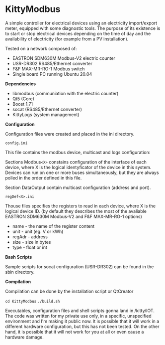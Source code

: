 # KittyModbus
A simple controller for electrical devices using an electricity import/export meter, equipped with some diagnostic tools. The purpose of its existence is to start or stop electrical devices depending on the time of day and the availability of electricity (for example from a PV installation). 

Tested on a network composed of:
* EASTRON SDM630M Modbus-V2 electric counter
* USR-DR302 RS485/Ethernet converter
* F&F MAX-MR-RO-1 Modbus switch
* Single board PC running Ubuntu 20.04


**Dependencies**

* libmodbus (communiation with the electric counter)
* Qt5 (Core)
* Boost 1.71
* socat (RS485/Ethernet converter)
* KittyLogs (system management)

**Configuration**

Configuration files were created and placed in the ini directory.

`config.ini`

This file contains the modbus device, multicast and logs configuration:

Sections Modbus`<X>` constains configuration of the interface of each device, where X is the logical identyficator of the device in this system. Devices can run on one or more buses simultaneously, but they are always polled in the order defined in this file.

Section DataOutput contain multicast configuration (address and port).

`regDef<X>.ini`

Thouse files specifies the registers to read in each device, where X is the logical device ID. (by default they describes the most of the avaliable EASTRON SDM630M Modbus-V2 and F&F MAX-MR-RO-1 options)

* name - the name of the register content
* unit - unit (eg. V or kWh)
* regAdr - address
* size - size in bytes
* type - float or int

**Bash Scripts**

Sample scripts for socat configuration (USR-DR302) can be found in the sbin directory.

**Compilation**

Compilation can be done by the installation script or QtCreator

`cd KittyModbus`
`./build.sh`

Executables, configuration files and shell scripts gonna land in /kitty/IOT.
The code was written for my private use only, in a specific, unspecified environment and I'm making it public now. It is possible that it will work in a different hardware configuration, but this has not been tested. On the other hand, it is possible that it will not work for you at all or even cause a hardware damage.
